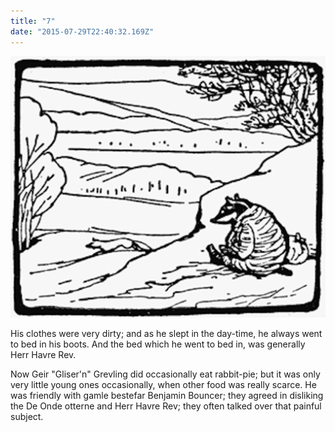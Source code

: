 ```yaml
---
title: "7"
date: "2015-07-29T22:40:32.169Z"
---
```



![Geir Gliser'n Grevling & Herr Havre Rev](./image007.png)

His clothes were very dirty; and as he slept in the day-time, he always went to bed in his boots. And the bed which he went to bed in, was generally Herr Havre Rev.


Now Geir "Gliser'n" Grevling did occasionally eat rabbit-pie; but it was only very little young ones occasionally, when other food was really scarce. He was friendly with gamle bestefar Benjamin Bouncer; they agreed in disliking the De Onde otterne and Herr Havre Rev; they often talked over that painful subject.